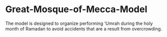 # Great-Mosque-of-Mecca-Model
The model is designed to organize performing ‘Umrah during the holy month of Ramadan to avoid accidents that are a result from overcrowding.
